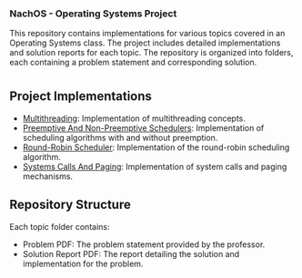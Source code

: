 ### NachOS - Operating Systems Project

This repository contains implementations for various topics covered in an Operating Systems class. The project includes detailed implementations and solution reports for each topic. The repository is organized into folders, each containing a problem statement and corresponding solution.

#

## Project Implementations
- [Multithreading](/Multithreading/): Implementation of multithreading concepts.
- [Preemptive And Non-Preemptive Schedulers](/Preemptive_And_Non-Preemptive_Scheduler): Implementation of scheduling algorithms with and without preemption.
- [Round-Robin Scheduler](/Round-Robin_Scheduler): Implementation of the round-robin scheduling algorithm.
- [Systems Calls And Paging](/Systems_Calls_And_Paging): Implementation of system calls and paging mechanisms.

## Repository Structure
Each topic folder contains:
- Problem PDF: The problem statement provided by the professor.
- Solution Report PDF: The report detailing the solution and implementation for the problem.
